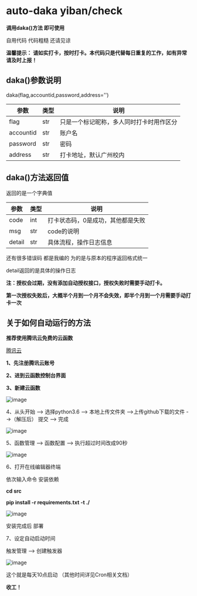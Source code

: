 # auto-daka yiban/check
**调用daka()方法 即可使用** 

自用代码 代码粗糙 还请见谅

**温馨提示： 请如实打卡，按时打卡。本代码只是代替每日重复的工作，如有异常请及时上报！**

## daka()参数说明

daka(flag,accountid,password,address='')

|  参数   | 类型  |说明|
|  ----  | ----  | ---- |
| flag  | str |只是一个标记昵称，多人同时打卡时用作区分|
| accountid  | str |账户名|
| password  | str |密码|
| address  | str |打卡地址，默认广州校内|

## daka()方法返回值

返回的是一个字典值

|  参数   | 类型  |说明|
|  ----  | ----  | ---- |
| code  | int |打卡状态码，0是成功，其他都是失败|
| msg | str |code的说明|
|  detail   | str  |具体流程，操作日志信息|


还有很多错误码 都是我编的 为的是与原本的程序返回格式统一

detail返回的是具体的操作日志

**注：授权会过期，没有添加自动授权接口，授权失败时需要手动打卡。** 

**第一次授权失败后，大概半个月到一个月不会失效，即半个月到一个月需要手动打卡一次**

## 关于如何自动运行的方法

**推荐使用腾讯云免费的云函数**

[腾讯云](https://cloud.tencent.com/)

**1、先注册腾讯云账号**

**2、进到云函数控制台界面**

**3、新建云函数**

![image](https://user-images.githubusercontent.com/88192911/158826265-75603d6c-ffca-4107-9bbf-950105498250.png)

4、从头开始 --> 选择python3.6 --> 本地上传文件夹 -->上传github下载的文件 -->（解压后） 提交 --> 完成

![image](https://user-images.githubusercontent.com/88192911/158829870-f069c5db-306c-4acd-b1b7-638af6742cf7.png)

5、函数管理 --> 函数配置 --> 执行超过时间改成90秒

![image](https://user-images.githubusercontent.com/88192911/158827111-31e8e55b-65c3-48f1-8df8-78d61ee2bc2d.png)

6、打开在线编辑器终端

依次输入命令 安装依赖

**cd src**

**pip install -r requirements.txt -t ./**

![image](https://user-images.githubusercontent.com/88192911/158831942-88c8a487-3479-4639-9d5a-8feeb6fe5f42.png)

安装完成后 部署

7、设定自动启动时间

触发管理 --> 创建触发器

![image](https://user-images.githubusercontent.com/88192911/158832213-d3ad7a74-7bec-4efa-876b-c99f798e115b.png)

这个就是每天10点启动 （其他时间详见Cron相关文档）

**收工！**
